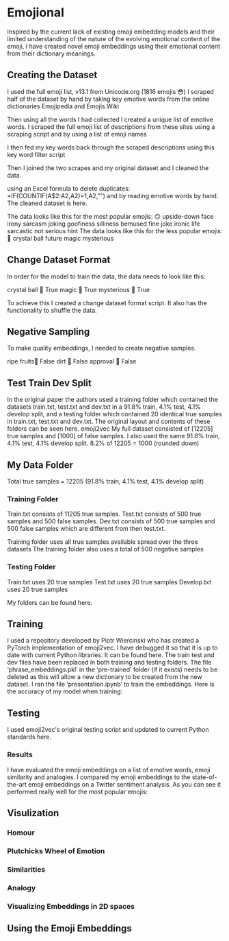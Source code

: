 # Emojional
Inspired by the current lack of existing emoji embedding models and their limited understanding of the nature of the evolving emotional content of the emoji, I have created novel emoji embeddings using their emotional content from their dictionary meanings.

## Creating the Dataset

I used the full emoji list, v13.1 from Unicode.org (1816 emojis 😳)
I scraped half of the dataset by hand by taking key emotive words from the online dictionaries Emojipedia and Emojis.Wiki

Then using all the words I had collected I created a unique list of emotive words.
I scraped the full emoji list of descriptions from these sites using a scraping script and by using a list of emoji names

I then fed my key words back through the scraped descriptions using this key word filter script

Then I joined the two scrapes and my original dataset and I cleaned the data.

using an Excel formula to delete duplicates: =IF(COUNTIF(A$2:A2,A2)=1,A2,"")
and by reading emotive words by hand.
The cleaned dataset is here.

The data looks like this for the most popular emojis:
🙃	upside-down face	irony	sarcasm	joking	goofiness	silliness	bemused	fine	joke	ironic	life	sarcastic	not serious	hint
The data looks like this for the less popular emojis:
🔮	crystal ball	future	magic	mysterious

## Change Dataset Format

In order for the model to train the data, the data needs to look like this:

crystal ball	🔮	True
magic	🔮	True
mysterious	🔮	True

To achieve this I created a change dataset format script. It also has the functionality to shuffle the data.

## Negative Sampling

To make quality embeddings, I needed to create negative samples.

ripe fruits🔮	False
dirt	🔮	False
approval	🔮	False

## Test Train Dev Split

In the original paper the authors used a training folder which contained the datasets train.txt, test.txt and dev.txt in a 91.8% train, 4.1% test, 4.1% develop split, and a testing folder which contained 20 identical true samples in train.txt, test.txt and dev.txt. The original layout and contents of these folders can be seen here. emoji2vec 
My full dataset consisted of [12205] true samples and [1000] of false samples. I also used the same 91.8% train, 4.1% test, 4.1% develop split.
8.2% of 12205 = 1000 (rounded down)

## My Data Folder

Total true samples = 12205
(91.8% train, 4.1% test, 4.1% develop split)

### Training Folder

Train.txt consists of 11205 true samples.
Test.txt consists of 500 true samples and 500 false samples.
Dev.txt consists of 500 true samples and 500 false samples which are different from then test.txt.

Training folder uses all true samples available spread over the three datasets
The training folder also uses a total of 500 negative samples

### Testing Folder

Train.txt uses 20 true samples
Test.txt uses 20 true samples
Develop.txt uses 20 true samples

My folders can be found here.

## Training

I used a repository developed by Piotr Wiercinski who has created a PyTorch implementation of emoji2vec. I have debugged it so that it is up to date with current Python libraries. It can be found here.
The train test and dev files have been replaced in both training and testing folders. The file ‘phrase_embeddings.pkl’ in the ‘pre-trained’ folder (if it exists) needs to be deleted as this will allow a new dictionary to be created from the new dataset. I ran the file ‘presentation.ipynb’ to train the embeddings.
Here is the accuracy of my model when training:


## Testing

I used emoji2vec's original testing script and updated to current Python standards here.

### Results
I have evaluated the emoji embeddings on a list of emotive words, emoji similarity and analogies.
I compared my emoji embeddings to the state-of-the-art emoji embeddings on a Twitter sentiment analysis.
As you can see it performed really well for the most popular emojis:

## Visulization

### Homour

### Plutchicks Wheel of Emotion

### Similarities

### Analogy

### Visualizing Embeddings in 2D spaces

## Using the Emoji Embeddings

